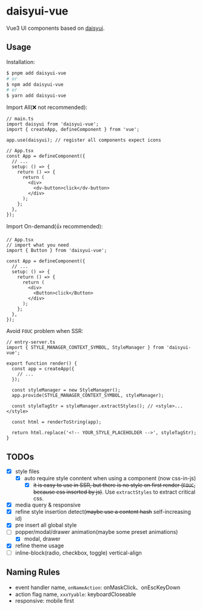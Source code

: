 # daisyui-vue

Vue3 UI components based on [daisyui](https://github.com/saadeghi/daisyui).

## Usage

Installation:

```bash
$ pnpm add daisyui-vue
# or
$ npm add daisyui-vue
# or
$ yarn add daisyui-vue
```

Import All(❌ not recommended):

```tsx
// main.ts
import daisyui from 'daisyui-vue';
import { createApp, defineComponent } from 'vue';

app.use(daisyui); // register all components expect icons

// App.tsx
const App = defineComponent({
  // ...
  setup: () => {
    return () => {
      return (
        <div>
          <dv-button>click</dv-button>
        </div>
      );
    };
  },
});
```

Import On-demand(👍 recommended):

```tsx
// App.tsx
// import what you need
import { Button } from 'daisyui-vue';

const App = defineComponent({
  // ...
  setup: () => {
    return () => {
      return (
        <div>
          <Button>click</Button>
        </div>
      );
    };
  },
});
```

Avoid `FOUC` problem when SSR:

```tsx
// entry-server.ts
import { STYLE_MANAGER_CONTEXT_SYMBOL, StyleManager } from 'daisyui-vue';

export function render() {
  const app = createApp({
    // ...
  });

  const styleManager = new StyleManager();
  app.provide(STYLE_MANAGER_CONTEXT_SYMBOL, styleManager);

  const styleTagStr = styleManager.extractStyles(); // <style>...</style>

  const html = renderToString(app);

  return html.replace('<!-- YOUR_STYLE_PLACEHOLDER -->', styleTagStr);
}
```

## TODOs

- [x] style files
  - [x] auto require style conntent when using a component (now css-in-js)
    - [x] ~~it is easy to use in SSR, but there is no style on first render (`FOUC`, because css inserted by js)~~. Use `extractStyles` to extract critical css.
- [x] media query & responsive
- [x] refine style insertion detect(~~maybe use a content hash~~ self-increasing id)
- [x] pre insert all global style
- [ ] popper/modal/drawer animation(maybe some preset animations)
  - [x] modal, drawer
- [x] refine theme usage
- [ ] inline-block(radio, checkbox, toggle) vertical-align

## Naming Rules

- event handler name, `onNameAction`: onMaskClick、onEscKeyDown
- action flag name, `xxxYyable`: keyboardCloseable
- responsive: mobile first
